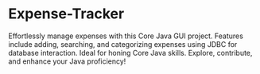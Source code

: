 # Expense-Tracker
Effortlessly manage expenses with this Core Java GUI project. Features include adding, searching, and categorizing expenses using JDBC for database interaction. Ideal for honing Core Java skills. Explore, contribute, and enhance your Java proficiency!

